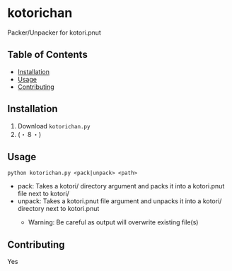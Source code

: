 # kotorichan

Packer/Unpacker for kotori.pnut

## Table of Contents

- [Installation](#installation)
- [Usage](#usage)
- [Contributing](#contributing)

## Installation

1) Download `kotorichan.py`
2)  (・８・)

## Usage

`python kotorichan.py <pack|unpack> <path>`
- pack: Takes a kotori/ directory <path> argument and packs it into a kotori.pnut file next to kotori/
- unpack: Takes a kotori.pnut file <path> argument and unpacks it into a kotori/ directory next to kotori.pnut
  - Warning: Be careful as output will overwrite existing file(s)
 
## Contributing

Yes
